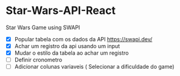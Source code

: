 # Star-Wars-API-React
Star Wars Game using SWAPI
- [x] Popular tabela com os dados da API https://swapi.dev/
- [x] Achar um registro da api usando um input
- [x] Mudar o estilo da tabela ao achar um registro
- [ ] Definir cronometro
- [ ] Adicionar colunas variaveis ( Selecionar a dificuldade do game)
